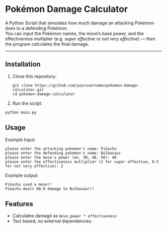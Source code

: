 # Pokémon Damage Calculator 

A Python Script that simulates how much damage an attacking Pokémon does to a defending Pokémon.  
You can input the Pokémon names, the move’s base power, and the effectiveness multiplier (e.g. *super effective* or *not very effective*) — then the program calculates the final damage.

---

## Installation

1. Clone this repository:
   ```
   git clone https://github.com/yourusername/pokemon-damage-calculator.git
   cd pokemon-damage-calculator
   ```

2. Run the script:
```
python main.py
```

## Usage 

Example Input:

```
please enter the attacking pokemon's name: Pikachu
please enter the defending pokemon's name: Bulbasaur
please enter the move's power (ex. 30, 40, 50): 40
please enter the effectiveness multiplier (2 for super effective, 0.5 for not very effective): 2
```


Example output:

```
Pikachu used a move!!
Pikachu dealt 80.0 damage to Bulbasaur!!
```

## Features
- Calculates damage as `move_power * effectiveness`
- Text based, no external dependencies.


